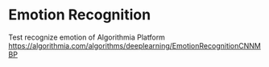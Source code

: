 # Emotion Recognition
Test recognize emotion of Algorithmia Platform
https://algorithmia.com/algorithms/deeplearning/EmotionRecognitionCNNMBP
